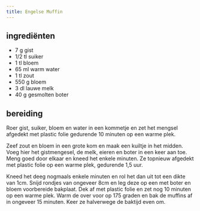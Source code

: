 ```yaml
---
title: Engelse Muffin
---
```


## ingrediënten
* 7 g gist
* 1/2 tl suiker
* 1 tl bloem
* 65 ml warm water
* 1 tl zout
* 550 g bloem
* 3 dl lauwe melk
* 40 g gesmolten boter

##  bereiding
Roer gist, suiker, bloem en water in een kommetje en zet het mengsel afgedekt met plastic folie gedurende 10 minuten op een warme plek. 

Zeef zout en bloem in een grote kom en maak een kuiltje in het midden. Voeg hier het gistmengesel, de melk, eieren en boter in een keer aan toe. Meng goed door elkaar en kneed het enkele minuten. Ze topnieuw afgedekt met plastic folie op een warme plek, gedurende 1,5 uur.

Kneed het deeg nogmaals enkele minuten en rol het dan uit tot een dikte van 1cm. Snijd rondjes van ongeveer 8cm en leg deze op een met boter en bloem voorbereide bakplaat. Dek af met plastic folie en zet nog 10 minuten op een warme plek. Warm de over voor op 175 graden en bak de muffins af in ongeveer 15 minuten. Keer ze halverwege de baktijd even om.

